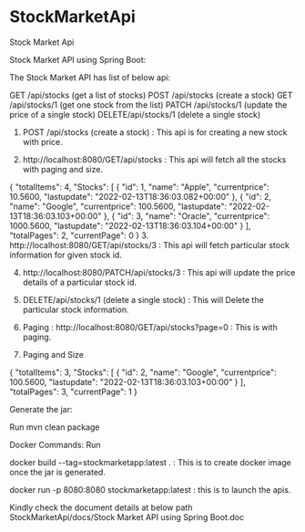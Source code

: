 # StockMarketApi
Stock Market Api

Stock Market API using Spring Boot:

The Stock Market API has list of below api:

GET /api/stocks (get a list of stocks) 
POST /api/stocks (create a stock) 
GET /api/stocks/1 (get one stock from the list) 
PATCH /api/stocks/1 (update the price of a single stock) 
DELETE/api/stocks/1 (delete a single stock)

1.	POST /api/stocks (create a stock) : This api is for creating a new stock with price.


 

2.	http://localhost:8080/GET/api/stocks : This api will fetch all the stocks with paging and size.

 

{
    "totalItems": 4,
    "Stocks": [
        {
            "id": 1,
            "name": "Apple",
            "currentprice": 10.5600,
            "lastupdate": "2022-02-13T18:36:03.082+00:00"
        },
        {
            "id": 2,
            "name": "Google",
            "currentprice": 100.5600,
            "lastupdate": "2022-02-13T18:36:03.103+00:00"
        },
        {
            "id": 3,
            "name": "Oracle",
            "currentprice": 1000.5600,
            "lastupdate": "2022-02-13T18:36:03.104+00:00"
        }
    ],
    "totalPages": 2,
    "currentPage": 0
}
3.	http://localhost:8080/GET/api/stocks/3 : This api will fetch particular stock information for given stock id.

 

4.	http://localhost:8080/PATCH/api/stocks/3 : This api will update the price details of a particular stock id.

 
 

5.	DELETE/api/stocks/1 (delete a single stock) : This will Delete the particular stock information.

 

6.	Paging : http://localhost:8080/GET/api/stocks?page=0 : This is with paging.

 
7.	Paging and Size
 

{
    "totalItems": 3,
    "Stocks": [
        {
            "id": 2,
            "name": "Google",
            "currentprice": 100.5600,
            "lastupdate": "2022-02-13T18:36:03.103+00:00"
        }
    ],
    "totalPages": 3,
    "currentPage": 1
}


Generate the jar:

Run mvn clean package


Docker Commands:
Run

docker build --tag=stockmarketapp:latest .  : This is to create docker image once the jar is generated.
 

docker run -p 8080:8080 stockmarketapp:latest : this is to launch the apis.


Kindly check the document details at below path StockMarketApi/docs/Stock Market API using Spring Boot.doc


 

 


